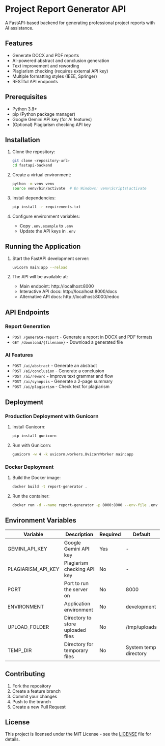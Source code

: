 # Project Report Generator API

A FastAPI-based backend for generating professional project reports with AI assistance.

## Features

- Generate DOCX and PDF reports
- AI-powered abstract and conclusion generation
- Text improvement and rewording
- Plagiarism checking (requires external API key)
- Multiple formatting styles (IEEE, Springer)
- RESTful API endpoints

## Prerequisites

- Python 3.8+
- pip (Python package manager)
- Google Gemini API key (for AI features)
- (Optional) Plagiarism checking API key

## Installation

1. Clone the repository:
   ```bash
   git clone <repository-url>
   cd fastapi-backend
   ```

2. Create a virtual environment:
   ```bash
   python -m venv venv
   source venv/bin/activate  # On Windows: venv\Scripts\activate
   ```

3. Install dependencies:
   ```bash
   pip install -r requirements.txt
   ```

4. Configure environment variables:
   - Copy `.env.example` to `.env`
   - Update the API keys in `.env`

## Running the Application

1. Start the FastAPI development server:
   ```bash
   uvicorn main:app --reload
   ```

2. The API will be available at:
   - Main endpoint: http://localhost:8000
   - Interactive API docs: http://localhost:8000/docs
   - Alternative API docs: http://localhost:8000/redoc

## API Endpoints

### Report Generation
- `POST /generate-report` - Generate a report in DOCX and PDF formats
- `GET /download/{filename}` - Download a generated file

### AI Features
- `POST /ai/abstract` - Generate an abstract
- `POST /ai/conclusion` - Generate a conclusion
- `POST /ai/reword` - Improve text grammar and flow
- `POST /ai/synopsis` - Generate a 2-page summary
- `POST /ai/plagiarism` - Check text for plagiarism

## Deployment

### Production Deployment with Gunicorn

1. Install Gunicorn:
   ```bash
   pip install gunicorn
   ```

2. Run with Gunicorn:
   ```bash
   gunicorn -w 4 -k uvicorn.workers.UvicornWorker main:app
   ```

### Docker Deployment

1. Build the Docker image:
   ```bash
   docker build -t report-generator .
   ```

2. Run the container:
   ```bash
   docker run -d --name report-generator -p 8000:8000 --env-file .env report-generator
   ```

## Environment Variables

| Variable | Description | Required | Default |
|----------|-------------|----------|---------|
| GEMINI_API_KEY | Google Gemini API key | Yes | - |
| PLAGIARISM_API_KEY | Plagiarism checking API key | No | - |
| PORT | Port to run the server on | No | 8000 |
| ENVIRONMENT | Application environment | No | development |
| UPLOAD_FOLDER | Directory to store uploaded files | No | /tmp/uploads |
| TEMP_DIR | Directory for temporary files | No | System temp directory |

## Contributing

1. Fork the repository
2. Create a feature branch
3. Commit your changes
4. Push to the branch
5. Create a new Pull Request

## License

This project is licensed under the MIT License - see the [LICENSE](LICENSE) file for details.
